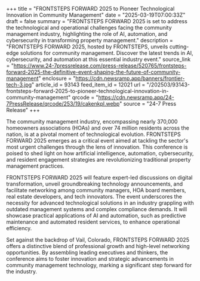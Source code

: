 +++
title = "FRONTSTEPS FORWARD 2025 to Pioneer Technological Innovation in Community Management"
date = "2025-03-19T07:00:33Z"
draft = false
summary = "FRONTSTEPS FORWARD 2025 is set to address the technological and operational challenges facing the community management industry, highlighting the role of AI, automation, and cybersecurity in transforming property management."
description = "FRONTSTEPS FORWARD 2025, hosted by FRONTSTEPS, unveils cutting-edge solutions for community management. Discover the latest trends in AI, cybersecurity, and automation at this essential industry event."
source_link = "https://www.24-7pressrelease.com/press-release/520765/frontsteps-forward-2025-the-definitive-event-shaping-the-future-of-community-management"
enclosure = "https://cdn.newsramp.app/banners/frontier-tech-3.jpg"
article_id = 93143
feed_item_id = 12021
url = "/202503/93143-frontsteps-forward-2025-to-pioneer-technological-innovation-in-community-management"
qrcode = "https://cdn.newsramp.app/24-7PressRelease/qrcode/253/19/cakenkpl.webp"
source = "24-7 Press Release"
+++

<p>The community management industry, encompassing nearly 370,000 homeowners associations (HOAs) and over 74 million residents across the nation, is at a pivotal moment of technological evolution. FRONTSTEPS FORWARD 2025 emerges as a critical event aimed at tackling the sector's most urgent challenges through the lens of innovation. This conference is poised to shed light on how artificial intelligence, automation, cybersecurity, and resident engagement strategies are revolutionizing traditional property management practices.</p><p>FRONTSTEPS FORWARD 2025 will feature expert-led discussions on digital transformation, unveil groundbreaking technology announcements, and facilitate networking among community managers, HOA board members, real estate developers, and tech innovators. The event underscores the necessity for advanced technological solutions in an industry grappling with outdated management systems and complex compliance demands. It will showcase practical applications of AI and automation, such as predictive maintenance and automated resident services, to enhance operational efficiency.</p><p>Set against the backdrop of Vail, Colorado, FRONTSTEPS FORWARD 2025 offers a distinctive blend of professional growth and high-level networking opportunities. By assembling leading executives and thinkers, the conference aims to foster innovation and strategic advancements in community management technology, marking a significant step forward for the industry.</p>